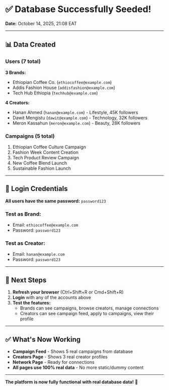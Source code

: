 # ✅ Database Successfully Seeded!

**Date:** October 14, 2025, 21:08 EAT

---

## 📊 Data Created

### Users (7 total)
**3 Brands:**
- Ethiopian Coffee Co. (`ethiocoffee@example.com`)
- Addis Fashion House (`addisfashion@example.com`)
- Tech Hub Ethiopia (`techhub@example.com`)

**4 Creators:**
- Hanan Ahmed (`hanan@example.com`) - Lifestyle, 45K followers
- Dawit Mengistu (`dawit@example.com`) - Technology, 32K followers
- Meron Kassahun (`meron@example.com`) - Beauty, 28K followers

### Campaigns (5 total)
1. Ethiopian Coffee Culture Campaign
2. Fashion Week Content Creation
3. Tech Product Review Campaign
4. New Coffee Blend Launch
5. Sustainable Fashion Launch

---

## 🔑 Login Credentials

**All users have the same password:** `password123`

### Test as Brand:
- Email: `ethiocoffee@example.com`
- Password: `password123`

### Test as Creator:
- Email: `hanan@example.com`
- Password: `password123`

---

## 🚀 Next Steps

1. **Refresh your browser** (Ctrl+Shift+R or Cmd+Shift+R)
2. **Login** with any of the accounts above
3. **Test the features:**
   - Brands can see campaigns, browse creators, manage connections
   - Creators can see campaign feed, apply to campaigns, view their profile

---

## ✅ What's Now Working

- **Campaign Feed** - Shows 5 real campaigns from database
- **Creators Page** - Shows 3 real creator profiles
- **Network Page** - Ready for connections
- **All pages use 100% real data** - No more static/dummy content

---

**The platform is now fully functional with real database data!** 🎉
